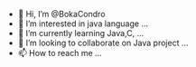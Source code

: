 - 👋 Hi, I’m @BokaCondro
- 👀 I’m interested in java language  ...
- 🌱 I’m currently learning Java,C, ...
- 💞️ I’m looking to collaborate on Java project  ...
- 📫 How to reach me ...

<!---
BokaCondro/BokaCondro is a ✨ special ✨ repository because its `README.md` (this file) appears on your GitHub profile.
You can click the Preview link to take a look at your changes.
--->
